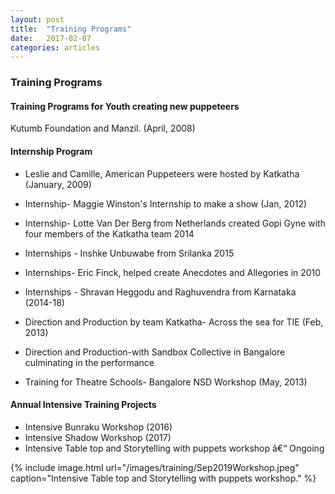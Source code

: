 ```yaml
---
layout: post
title:  "Training Programs"
date:   2017-02-07
categories: articles
---
```


<h3>Training Programs</h3>

<h4>Training Programs for Youth creating new puppeteers</h4>

Kutumb Foundation and Manzil. (April, 2008)

<h4> Internship Program  </h4>

- Leslie and Camille, American Puppeteers were hosted by Katkatha (January, 2009) 
- Internship- Maggie Winston's Internship to make a show (Jan, 2012)
- Internship- Lotte Van Der Berg from Netherlands created Gopi Gyne with four members of the Katkatha team 2014 
- Internships - Inshke Unbuwabe from Srilanka 2015
- Internships- Eric Finck, helped create Anecdotes and Allegories in 2010

- Internships - Shravan Heggodu and Raghuvendra from Karnataka (2014-18)
- Direction and Production by team Katkatha- Across the sea for TIE (Feb, 2013)
- Direction and Production-with  Sandbox Collective in Bangalore culminating in the performance

- Training for Theatre Schools- Bangalore NSD Workshop (May, 2013) 

<h4> Annual Intensive Training Projects  </h4>

- Intensive Bunraku Workshop (2016) 
- Intensive Shadow Workshop (2017) 
- Intensive Table top and Storytelling with puppets workshop â€“ Ongoing 

 {% include image.html url="/images/training/Sep2019Workshop.jpeg" caption="Intensive Table top and Storytelling with puppets workshop." %}
 